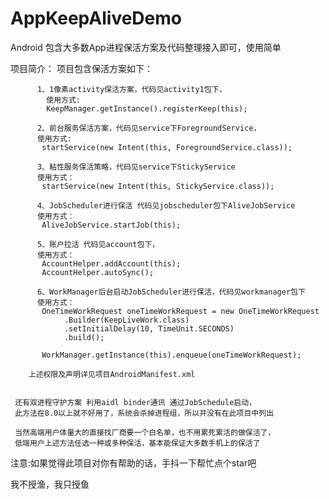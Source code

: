 # AppKeepAliveDemo
Android 包含大多数App进程保活方案及代码整理接入即可，使用简单

项目简介：
项目包含保活方案如下：
             
          1、1像素activity保活方案，代码见activity1包下，
            使用方式:
            KeepManager.getInstance().registerKeep(this);
			
		  2、前台服务保活方案，代码见service下ForegroundService，
		  使用方式:
		   startService(new Intent(this, ForegroundService.class));
		   
		  3、粘性服务保活策略，代码见service下StickyService
		  使用方式：
		   startService(new Intent(this, StickyService.class));
		   
		  4、JobScheduler进行保活 代码见jobscheduler包下AliveJobService
		  使用方式：
		   AliveJobService.startJob(this);
		   
		  5、账户拉活 代码见account包下，
		  使用方式：
		   AccountHelper.addAccount(this);
           AccountHelper.autoSync();
		   
		  6、WorkManager后台启动JobScheduler进行保活，代码见workmanager包下
		  使用方式：
		   OneTimeWorkRequest oneTimeWorkRequest = new OneTimeWorkRequest
                .Builder(KeepLiveWork.class)
                .setInitialDelay(10, TimeUnit.SECONDS)
                .build();

           WorkManager.getInstance(this).enqueue(oneTimeWorkRequest);
		   
		上述权限及声明详见项目AndroidManifest.xml
		
		
     还有双进程守护方案 利用aidl binder通讯 通过JobSchedule启动，
	 此方法在8.0以上就不好用了，系统会杀掉进程组，所以并没有在此项目中列出

     当然高端用户体量大的直接找厂商要一个白名单，也不用累死累活的做保活了，
     低端用户上述方法任选一种或多种保活，基本能保证大多数手机上的保活了
	 
注意:如果觉得此项目对你有帮助的话，手抖一下帮忙点个star吧    
     
我不授渔，我只授鱼
		 

